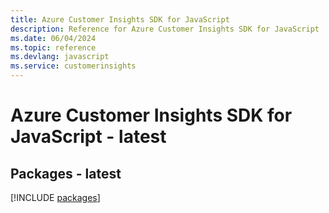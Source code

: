 ```yaml
---
title: Azure Customer Insights SDK for JavaScript
description: Reference for Azure Customer Insights SDK for JavaScript
ms.date: 06/04/2024
ms.topic: reference
ms.devlang: javascript
ms.service: customerinsights
---
```

# Azure Customer Insights SDK for JavaScript - latest
## Packages - latest
[!INCLUDE [packages](customer-insights-index.md)]
